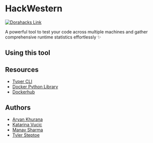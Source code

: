 # HackWestern

[![Dorahacks Link](https://img.shields.io/badge/HackWestern-%20Dorahacks%20Link-%2300A859?style=flat-square&logo=dorahacks&logoColor=white)](#)

A powerful tool to test your code across multiple machines and gather comprehensive runtime statistics effortlessly ✨

## Using this tool

## Resources

- [Typer CLI](https://typer.tiangolo.com)
- [Docker Python Library](https://pypi.org/project/docker/)
- [Dockerhub](https://hub.docker.com)

## Authors

- [Aryan Khurana](https://github.com/AryanK1511)
- [Katarina Vucic](https://github.com/katarinaavucic)
- [Manav Sharma](https://github.com/themanavsharma)
- [Tyler Steptoe](https://github.com/ddynamix)
